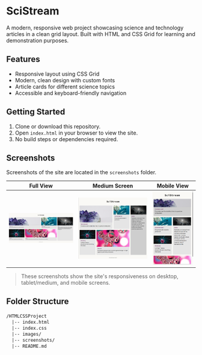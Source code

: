 # SciStream

A modern, responsive web project showcasing science and technology articles in a clean grid layout. Built with HTML and CSS Grid for learning and demonstration purposes.

## Features
- Responsive layout using CSS Grid
- Modern, clean design with custom fonts
- Article cards for different science topics
- Accessible and keyboard-friendly navigation

## Getting Started
1. Clone or download this repository.
2. Open `index.html` in your browser to view the site.
3. No build steps or dependencies required.

## Screenshots
Screenshots of the site are located in the `screenshots` folder.

| Full View | Medium Screen | Mobile View |
|-----------|---------------|-------------|
| ![Full View](screenshots/Full%20View%20.png) | ![Medium Screen](screenshots/Medium%20Screen%20Size%20view.png) | ![Mobile View](screenshots/Mobile%20Screen%20Size%20View.png) |

> These screenshots show the site's responsiveness on desktop, tablet/medium, and mobile screens.

## Folder Structure
```
/HTMLCSSProject
  |-- index.html
  |-- index.css
  |-- images/
  |-- screenshots/
  |-- README.md
```
